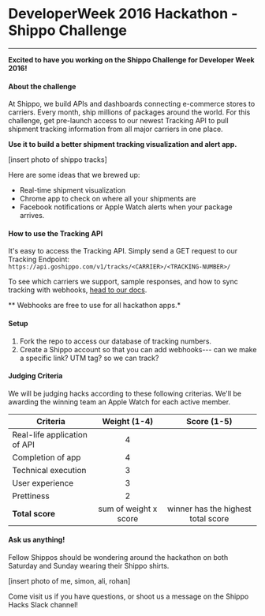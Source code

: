 # DeveloperWeek 2016 Hackathon - Shippo Challenge
---
**Excited to have you working on the Shippo Challenge for Developer Week 2016!** 

#### About the challenge
At Shippo, we build APIs and dashboards connecting e-commerce stores to carriers. Every month, ship millions of packages around the world. For this challenge, get pre-launch access to our newest Tracking API to pull shipment tracking information from all major carriers in one place. 

**Use it to build a better shipment tracking visualization and alert app.**

[insert photo of shippo tracks]

Here are some ideas that we brewed up:

* Real-time shipment visualization
* Chrome app to check on where all your shipments are
* Facebook notifications or Apple Watch alerts when your package arrives.

#### How to use the Tracking API
It's easy to access the Tracking API. Simply send a GET request to our Tracking Endpoint: `https://api.goshippo.com/v1/tracks/<CARRIER>/<TRACKING-NUMBER>/`

To see which carriers we support, sample responses, and how to sync tracking with webhooks, [head to our docs](http://r.goshippo.com/tracking-api-docs).

** Webhooks are free to use for all hackathon apps.*

#### Setup
1. Fork the repo to access our database of tracking numbers.
2. Create a Shippo account so that you can add webhooks--- can we make a specific link? UTM tag? so we can track? 

#### Judging Criteria
We will be judging hacks according to these following criterias. We'll be awarding the winning team an Apple Watch for each active member.

Criteria | Weight (1-4) | Score (1-5)
------------ | :-------------: | :------------:
Real-life application of API | 4 | 
Completion of app | 4  | 
Technical execution | 3 |
User experience | 3
Prettiness | 2
**Total score** | sum of weight x score | winner has the highest total score


#### Ask us anything!
Fellow Shippos should be wondering around the hackathon on both Saturday and Sunday wearing their Shippo shirts. 

[insert photo of me, simon, ali, rohan]

Come visit us if you have questions, or shoot us a message on the Shippo Hacks Slack channel! 
